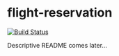 # flight-reservation
[![Build Status](https://travis-ci.com/sergeivisotsky/flight-reservation.svg?token=rG9JpzhTwdxNWFEyZss4&branch=master)](https://travis-ci.com/sergeivisotsky/flight-reservation)

Descriptive README comes later...